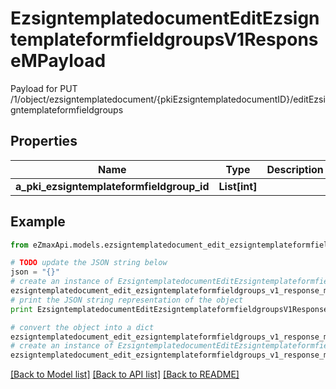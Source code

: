 # EzsigntemplatedocumentEditEzsigntemplateformfieldgroupsV1ResponseMPayload

Payload for PUT /1/object/ezsigntemplatedocument/{pkiEzsigntemplatedocumentID}/editEzsigntemplateformfieldgroups

## Properties

Name | Type | Description | Notes
------------ | ------------- | ------------- | -------------
**a_pki_ezsigntemplateformfieldgroup_id** | **List[int]** |  | 

## Example

```python
from eZmaxApi.models.ezsigntemplatedocument_edit_ezsigntemplateformfieldgroups_v1_response_m_payload import EzsigntemplatedocumentEditEzsigntemplateformfieldgroupsV1ResponseMPayload

# TODO update the JSON string below
json = "{}"
# create an instance of EzsigntemplatedocumentEditEzsigntemplateformfieldgroupsV1ResponseMPayload from a JSON string
ezsigntemplatedocument_edit_ezsigntemplateformfieldgroups_v1_response_m_payload_instance = EzsigntemplatedocumentEditEzsigntemplateformfieldgroupsV1ResponseMPayload.from_json(json)
# print the JSON string representation of the object
print EzsigntemplatedocumentEditEzsigntemplateformfieldgroupsV1ResponseMPayload.to_json()

# convert the object into a dict
ezsigntemplatedocument_edit_ezsigntemplateformfieldgroups_v1_response_m_payload_dict = ezsigntemplatedocument_edit_ezsigntemplateformfieldgroups_v1_response_m_payload_instance.to_dict()
# create an instance of EzsigntemplatedocumentEditEzsigntemplateformfieldgroupsV1ResponseMPayload from a dict
ezsigntemplatedocument_edit_ezsigntemplateformfieldgroups_v1_response_m_payload_form_dict = ezsigntemplatedocument_edit_ezsigntemplateformfieldgroups_v1_response_m_payload.from_dict(ezsigntemplatedocument_edit_ezsigntemplateformfieldgroups_v1_response_m_payload_dict)
```
[[Back to Model list]](../README.md#documentation-for-models) [[Back to API list]](../README.md#documentation-for-api-endpoints) [[Back to README]](../README.md)


